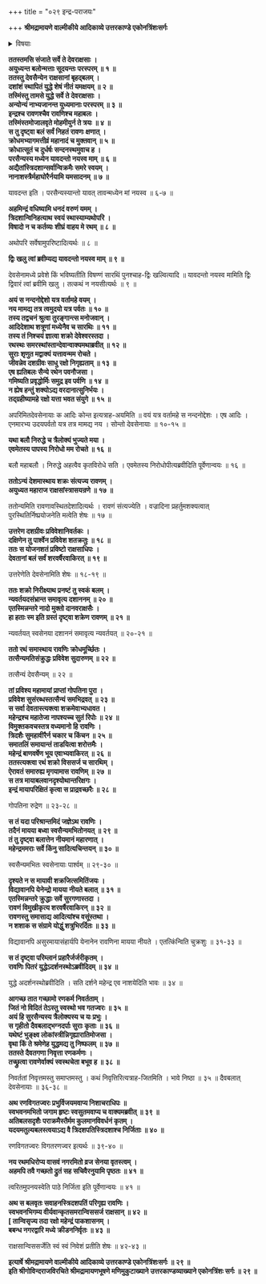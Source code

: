 +++
title = "०२९ इन्द्र-पराजयः"

+++
**श्रीमद्रामायणे वाल्मीकीये आदिकाव्ये उत्तरकाण्डे एकोनत्रिंशःसर्गः**

<details><summary>विषयाः</summary>

स-सैन्येनेन्द्रेण रावणे समाक्रान्ते  
इन्द्रजिता कोपाद् इन्द्रेण सह योधनम् ॥ १ ॥  
तथा माययेन्द्रस्य बन्धनेन स्व-सेना-मध्य-प्रापणम् ॥ २ ॥  
रावणेनेन्द्रजितं प्रति इन्द्रस्य रथारोपणेन  
लङ्का-प्रापण-चोदन-पूर्वकं  
पश्चाल् लकां प्रतिगमनम् ॥ ३ ॥
</details>

**ततस्तमसि संजाते सर्वे ते देवराक्षसाः ।  
अयुध्यन्त बलोन्मत्ताः सूदयन्तः परस्परम् ॥ १ ॥  
ततस्तु देवसैन्येन राक्षसानां बृहद्बलम् ।  
दशांशं स्थापितं युद्धे शेषं नीतं यमक्षयम् ॥ २ ॥  
तस्मिंस्तु तामसे युद्धे सर्वे ते देवराक्षसाः ।  
अन्योन्यं नाभ्यजानन्त युध्यमानाः परस्परम् ॥ ३ ॥  
इन्द्रश्च रावणश्चैव रावणिश्च महाबलः ।  
तस्मिंस्तमोजालवृते मोहमीयुर्न ते त्रयः ॥ ४ ॥  
स तु दृष्ट्वा बलं सर्वं निहतं रावणः क्षणात् ।  
क्रोधमभ्यागमत्तीव्रं महानादं च मुक्तवान् ॥ ५ ॥  
क्रोधात्सूतं च दुर्धर्षः सन्दनस्थमुवाच ह ।  
परसैन्यस्य मध्येन यावदन्तो नयस्व माम् ॥ ६ ॥  
अद्यैतांस्त्रिदशान्सर्वान्विक्रमैः समरे स्वयम् ।  
नानाशस्त्रैर्महाघोरैर्नयामि यमसादनम् ॥ ७ ॥**

यावदन्त इति । परसैन्यस्यान्तो यावत् तावन्मध्येन मां नयस्व ॥ ६-७ ॥

**अहमिन्द्रं वधिष्यामि धनदं वरुणं यमम् ।  
त्रिदशान्विनिहत्याथ स्वयं स्थास्याम्यथोपरि ।  
विषादो न च कर्तव्यः शीघ्रं वाहय मे रथम् ॥ ८ ॥**

अथोपरि सर्वेषामुपरिष्टादित्यर्थः ॥ ८ ॥

**द्विः खलु त्वां ब्रवीम्यद्य यावदन्तो नयस्व माम् ॥ ९ ॥**

देवसेनामध्ये प्रवेशे किं भविष्यतीति विषण्णं सारथिं पुनश्चाह-द्विः खल्वित्यादि ॥ यावदन्तो नयस्व मामिति द्विः द्विवारं त्वां ब्रवीमि खलु । तत्कथं न नयसीत्यर्थः ॥ ९ ॥

**अयं स नन्दनोद्देशो यत्र वर्तामहे वयम् ।  
नय मामद्य तत्र त्वमुदयो यत्र पर्वतः ॥ १० ॥  
तस्य तद्वचनं श्रुत्वा तुरङ्गान्त्स मनोजवान् ।  
आदिदेशाथ शत्रूणां मध्येनैव च सारथिः ॥ ११ ॥  
तस्य तं निश्चयं ज्ञात्वा शक्रो देवेश्वरस्तदा ।  
रथस्थः समरस्थांस्तान्देवान्वाक्यमथाब्रवीत् ॥ १२ ॥  
सुराः शृणुत मद्वाक्यं यत्तावन्मम रोचते ।  
जीवन्नेव दशग्रीवः साधु रक्षो निगृह्यताम् ॥ १३ ॥  
एष ह्यतिबलः सैन्ये रथेन पवनौजसा ।  
गमिष्यति प्रवृद्धोर्मिः समुद्र इव पर्वणि ॥ १४ ॥  
न ह्येष हन्तुं शक्योऽद्य वरदानात्सुनिर्भयः ।  
तद्ग्रहीष्यामहे रक्षो यत्ता भवत संयुगे ॥ १५ ॥**

अपरिमितदेवसेनायाः क आदिः कोन्त इत्यत्राह-अयमिति ॥ वयं यत्र वर्तामहे स नन्दनोद्देशः । एष आदिः । एनमारभ्य उदयपर्वतो यत्र तत्र मामद्य नय । सोन्तो देवसेनायाः ॥ १०-१५ ॥

**यथा बलौ निरुद्धे च त्रैलोक्यं भुज्यते मया ।  
एवमेतस्य पापस्य निरोधो मम रोचते ॥ १६ ॥**

बलौ महाबलौ । निरुद्धे अहत्वैव कृतविरोधे सति । एवमेतस्य निरोधोपीत्यब्रवीदिति पूर्वेणान्वयः ॥ १६ ॥

**ततोऽन्यं देशमास्थाय शक्रः संत्यज्य रावणम् ।  
अयुध्यत महाराज राक्षसांस्त्रासयन्रणे ॥ १७ ॥**

ततोन्यमिति रावणावस्थितदेशादित्यर्थः । रावणं संत्यज्येति । वज्रादिना प्रहर्तुमशक्यत्वात् पुरस्थितिर्निष्प्रयोजनेति मत्वेति शेषः ॥ १७ ॥

**उत्तरेण दशग्रीवः प्रविवेशानिवर्तकः ।  
दक्षिणेन तु पार्श्वेन प्रविवेश शतक्रतुः ॥ १८ ॥  
ततः स योजनशतं प्रविष्टो राक्षसाधिपः ।  
देवतानां बलं सर्वं शरवर्षैरवाकिरत् ॥ १९ ॥**

उत्तरेणेति देवसेनामिति शेषः ॥ १८-१९ ॥

**ततः शक्रो निरीक्ष्याथ प्रनष्टं तु स्वकं बलम् ।  
न्यवर्तयदसंभ्रान्त समावृत्य दशाननम् ॥ २० ॥  
एतस्मिन्नन्तरे नादो मुक्तो दानवराक्षसैः ।  
हा हताः स्म इति ग्रस्तं दृष्ट्वा शक्रेण रावणम् ॥ २१ ॥**

न्यवर्तयत् स्वसेनया दशाननं समावृत्य न्यवर्तयत् ॥ २०-२१ ॥

**ततो रथं समास्थाय रावणिः क्रोधमूर्च्छितः ।  
तत्सैन्यमतिसंक्रुद्धः प्रविवेश सुदारुणम् ॥ २२ ॥**

तत्सैन्यं देवसैन्यम् ॥ २२ ॥

**तां प्रविश्य महामायां प्राप्तां गोपतिना पुरा ।  
प्रविवेश सुसंरब्धस्तत्सैन्यं समभिद्रवत् ॥ २३ ॥  
स सर्वा देवतास्त्यक्त्वा शक्रमेवाभ्यधावत ।  
महेन्द्रश्च महातेजा नापश्यच्च सुतं रिपोः ॥ २४ ॥  
विमुक्तकवचस्तत्र वध्यमानो हि रावणिः ।  
त्रिदशैः सुमहावीरैर्न चकार च किंचन ॥ २५ ॥  
समातलिं समायान्तं ताडयित्वा शरोत्तमैः ।  
महेन्द्रं बाणवर्षेण भूय एवाभ्यवाकिरत् ॥ २६ ॥  
ततस्त्यक्त्वा रथं शक्रो विससर्ज च सारथिम् ।  
ऐरावतं समारुह्य मृगयामास रावणिम् ॥ २७ ॥  
स तत्र मायाबलवानदृश्योथान्तरिक्षगः ।  
इन्द्रं मायापरिक्षितं कृत्वा स प्राद्रवच्छरैः ॥ २८ ॥**

गोपतिना रुद्रेण ॥ २३-२८ ॥

**स तं यदा परिश्रान्तमिदं जज्ञेऽथ रावणिः ।  
तदैनं मायया बध्वा स्वसैन्यमभितोनयत् ॥ २९ ॥  
तं तु दृष्ट्वा बलात्तेन नीयमानं महारणात् ।  
महेन्द्रममराः सर्वे किंनु सादित्यचिन्तयन् ॥ ३० ॥**

स्वसैन्यमभितः स्वसेनायाः पार्श्वम् ॥ २९-३० ॥

**दृश्यते न स मायावी शक्रजित्समितिंजयः ।  
विद्यावानपि येनेन्द्रो मायया नीयते बलात् ॥ ३१ ॥  
एतस्मिन्नन्तरे क्रुद्धाः सर्वे सुरगणास्तदा ।  
रावणं विमुखीकृत्य शरवर्षैरवाकिरन् ॥ ३२ ॥  
रावणस्तु समासाद्य आदित्यांश्च वसूंस्तथा ।  
न शशाक स संग्रामे योद्धुं शत्रुभिरर्दितः ॥ ३३ ॥**

विद्यावानपि असुरमायासंहार्यपि येनानेन रावणिना मायया नीयते । एतत्किंन्विति चुक्रशुः ॥ ३१-३३ ॥

**स तं दृष्ट्वा परिम्लानं प्रहारैर्जर्जरीकृतम् ।  
रावणिः पितरं युद्धेऽदर्शनस्थोऽब्रवीदिदम् ॥ ३४ ॥**

युद्धे अदर्शनस्थोब्रवीदिति । सति दर्शने महेन्द्र एव नाशयेदिति भावः ॥ ३४ ॥

**आगच्छ तात गच्छामो रणकर्म निवर्तताम् ।  
जितं नो विदितं तेऽस्तु स्वस्थो भव गतज्वरः ॥ ३५ ॥  
अयं हि सुरसैन्यस्य त्रैलोक्यस्य च यः प्रभुः ।  
स गृहीतो दैवबलाद्भग्नदर्पाः सुराः कृताः ॥ ३६ ॥  
यथेष्टं भुङ्क्ष्व लोकांस्त्रीन्निगृह्यारातिमोजसा ।  
वृथा किं ते श्रमेणेह युद्धमद्य तु निष्फलम् ॥ ३७ ॥  
ततस्ते दैवतगणा निवृत्ता रणकर्मणः ।  
तच्छ्रुत्वा रावणेर्वाक्यं स्वस्थचेता बभूव ह ॥ ३८ ॥**

निवर्ततां निवृत्तमस्तु समाप्तमस्तु । कथं निवृत्तिरित्यत्राह-जितमिति । भावे निष्ठा ॥ ३५ ॥ दैवबलात् देवसेनायाः ॥ ३६-३८ ॥

**अथ रणविगतज्वरः प्रभुर्विजयमवाप्य निशाचराधिपः ॥  
स्वभवनमभितो जगाम हृष्टः स्वसुतमवाप्य च वाक्यमब्रवीत् ॥ ३९ ॥  
अतिबलसदृशैः पराक्रमैस्तैर्मम कुलमानविवर्धनं कृतम् ।  
यदयमतुल्यबलस्त्वयाऽद्य वै त्रिदशपतिस्त्रिदशाश्च निर्जिताः ॥ ४० ॥**

रणविगतज्वरः विगतरणज्वर इत्यर्थः ॥ ३९-४० ॥

**नय रथमधिरोप्य वासवं नगरमितो व्रज सेनया वृतस्त्वम् ।  
अहमपि तवै गच्छतो द्रुतं सह सचिवैरनुयामि पृष्ठतः ॥ ४१ ॥**

त्वरितमुपनयस्वेति पाठे निर्जिता इति पूर्वेणान्वयः ॥ ४१ ॥

**अथ स बलवृतः सवाहनस्त्रिदशपतिं परिगृह्य रावणिः ।  
स्वभवनभिगम्य वीर्यवान्कृतसमरान्विससर्ज राक्षसान् ॥ ४२ ॥  
\[ तान्विसृज्य तदा रक्षो महेन्द्रं पाकशासनम् ।  
बबन्ध नगरद्वारि मध्ये क्रीडननिर्वृतः ॥ ४३ ॥**

राक्षसान्विससर्जेति स्वं स्वं निवेशं प्रतीति शेषः ॥ ४२-४३ ॥

**इत्यार्षे श्रीमद्रामायणे वाल्मीकीये आदिकाव्ये उत्तरकाण्डे एकोनत्रिंशःसर्गः ॥ २९ ॥  
इति श्रीगोविन्दराजविरचिते श्रीमद्रामायणभूषणे मणिमुकुटाख्याने उत्तरकाण्डव्याख्याने एकोनत्रिंशः सर्गः ॥ २९ ॥**
